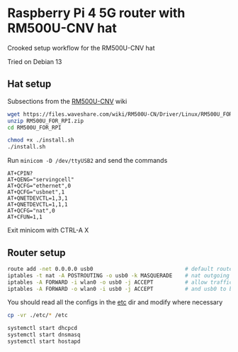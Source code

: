 # Raspberry Pi 4 5G router with RM500U-CNV hat

Crooked setup workflow for the RM500U-CNV hat

Tried on Debian 13

## Hat setup

Subsections from the [RM500U-CNV](https://www.waveshare.com/wiki/RM500U-CNV) wiki

```bash
wget https://files.waveshare.com/wiki/RM500U-CN/Driver/Linux/RM500U_FOR_RPI.zip
unzip RM500U_FOR_RPI.zip
cd RM500U_FOR_RPI

chmod +x ./install.sh
./install.sh
```

Run `minicom -D /dev/ttyUSB2` and send the commands

```minicom
AT+CPIN?
AT+QENG="servingcell"
AT+QCFG="ethernet",0
AT+QCFG="usbnet",1
AT+QNETDEVCTL=1,3,1
AT+QNETDEVCTL=1,1,1
AT+QCFG="nat",0
AT+CFUN=1,1
```

Exit minicom with CTRL-A X

## Router setup

```bash
route add -net 0.0.0.0 usb0                             # default route on usb0
iptables -t nat -A POSTROUTING -o usb0 -k MASQUERADE    # nat outgoing on usb0
iptables -A FORWARD -i wlan0 -o usb0 -j ACCEPT          # allow traffic between wlan0
iptables -A FORWARD -o wlan0 -i usb0 -j ACCEPT          # and usb0 to be forwarded
```

You should read all the configs in the [etc](./etc/) dir and modify where necessary

```bash
cp -vr ./etc/* /etc

systemctl start dhcpcd
systemctl start dnsmasq
systemctl start hostapd
```
